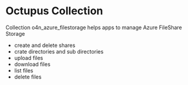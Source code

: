 # Octupus Collection

Collection o4n_azure_filestorage helps apps to manage Azure FileShare Storage

- create and delete shares
- crate directories and sub directories
- upload files
- download files
- list files
- delete files
